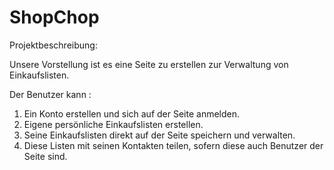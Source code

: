 # ShopChop

Projektbeschreibung:

Unsere Vorstellung ist es eine Seite zu erstellen zur Verwaltung von Einkaufslisten.

Der Benutzer kann :

1. Ein Konto erstellen und sich auf der Seite anmelden.
2. Eigene persönliche Einkaufslisten erstellen.
3. Seine Einkaufslisten direkt auf der Seite speichern und verwalten.
4. Diese Listen mit seinen Kontakten teilen, sofern diese auch Benutzer der Seite sind.
